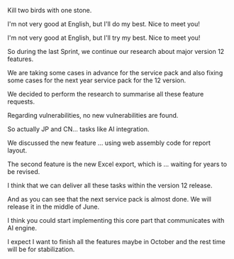 Kill two birds with one stone.

I'm not very good at English, but I'll do my best. Nice to meet you!

I'm not very good at English, but I'll try my best. Nice to meet you!

So during the last Sprint, we continue our research about major version 12 features.

We are taking some cases in advance for the service pack and also fixing some cases for the next year service pack for the 12 version.

We decided to perform the research to summarise all these feature requests.

Regarding vulnerabilities, no new vulnerabilities are found.

So actually JP and CN… tasks like AI integration.

We discussed the new feature … using web assembly code for report layout.

The second feature is the new Excel export, which is … waiting for years to be revised.

I think that we can deliver all these tasks within the version 12 release.

And as you can see that the next service pack is almost done. We will release it in the middle of June.

I think you could start implementing this core part that communicates with AI engine.

I expect I want to finish all the features maybe in October and the rest time will be for stabilization.
